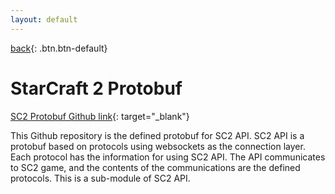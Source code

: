 ```yaml
---
layout: default
---
```

[back](../../sc2ai){: .btn.btn-default}

# StarCraft 2 Protobuf

[SC2 Protobuf Github link](https://github.com/Blizzard/s2client-proto){: target="_blank"}

This Github repository is the defined protobuf for SC2 API. SC2 API is a protobuf based on protocols using websockets as the connection layer. Each protocol has the information for using SC2 API. The API communicates to SC2 game, and the contents of the communications are the defined protocols. This is a sub-module of SC2 API.